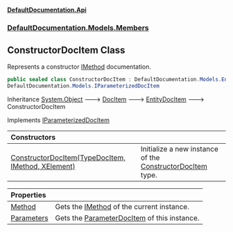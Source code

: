 #### [DefaultDocumentation.Api](index.md 'index')
### [DefaultDocumentation.Models.Members](index.md#DefaultDocumentation.Models.Members 'DefaultDocumentation.Models.Members')

## ConstructorDocItem Class

Represents a constructor [IMethod](https_//github.com/icsharpcode/ILSpy 'ICSharpCode.Decompiler.TypeSystem.IMethod') documentation.

```csharp
public sealed class ConstructorDocItem : DefaultDocumentation.Models.EntityDocItem,
DefaultDocumentation.Models.IParameterizedDocItem
```

Inheritance [System.Object](https_//docs.microsoft.com/en-us/dotnet/api/System.Object 'System.Object') &#129106; [DocItem](DocItem.md 'DefaultDocumentation.Models.DocItem') &#129106; [EntityDocItem](EntityDocItem.md 'DefaultDocumentation.Models.EntityDocItem') &#129106; ConstructorDocItem

Implements [IParameterizedDocItem](IParameterizedDocItem.md 'DefaultDocumentation.Models.IParameterizedDocItem')

| Constructors | |
| :--- | :--- |
| [ConstructorDocItem(TypeDocItem, IMethod, XElement)](ConstructorDocItem.ConstructorDocItem(TypeDocItem,IMethod,XElement).md 'DefaultDocumentation.Models.Members.ConstructorDocItem.ConstructorDocItem(DefaultDocumentation.Models.Types.TypeDocItem, IMethod, System.Xml.Linq.XElement)') | Initialize a new instance of the [ConstructorDocItem](ConstructorDocItem.md 'DefaultDocumentation.Models.Members.ConstructorDocItem') type. |

| Properties | |
| :--- | :--- |
| [Method](ConstructorDocItem.Method.md 'DefaultDocumentation.Models.Members.ConstructorDocItem.Method') | Gets the [IMethod](https_//github.com/icsharpcode/ILSpy 'ICSharpCode.Decompiler.TypeSystem.IMethod') of the current instance. |
| [Parameters](ConstructorDocItem.Parameters.md 'DefaultDocumentation.Models.Members.ConstructorDocItem.Parameters') | Gets the [ParameterDocItem](ParameterDocItem.md 'DefaultDocumentation.Models.Parameters.ParameterDocItem') of this instance. |
